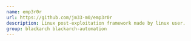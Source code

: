 ```yaml
---
name: emp3r0r
url: https://github.com/jm33-m0/emp3r0r
description: Linux post-exploitation framework made by linux user.
group: blackarch blackarch-automation
---
```


